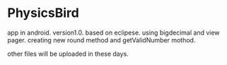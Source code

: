 # PhysicsBird
app in android. 
version1.0. 
based on eclipese. 
using bigdecimal and view pager. 
creating new round method and getValidNumber mothod.

other files will be uploaded in these days.
